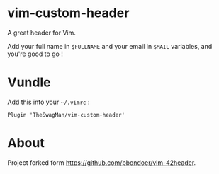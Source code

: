 # vim-custom-header
A great header for Vim.

Add your full name in `$FULLNAME` and your email in `$MAIL` variables, and you're good to go !

# Vundle
Add this into your `~/.vimrc` :

```vim
Plugin 'TheSwagMan/vim-custom-header'
```

# About
Project forked form https://github.com/pbondoer/vim-42header.
